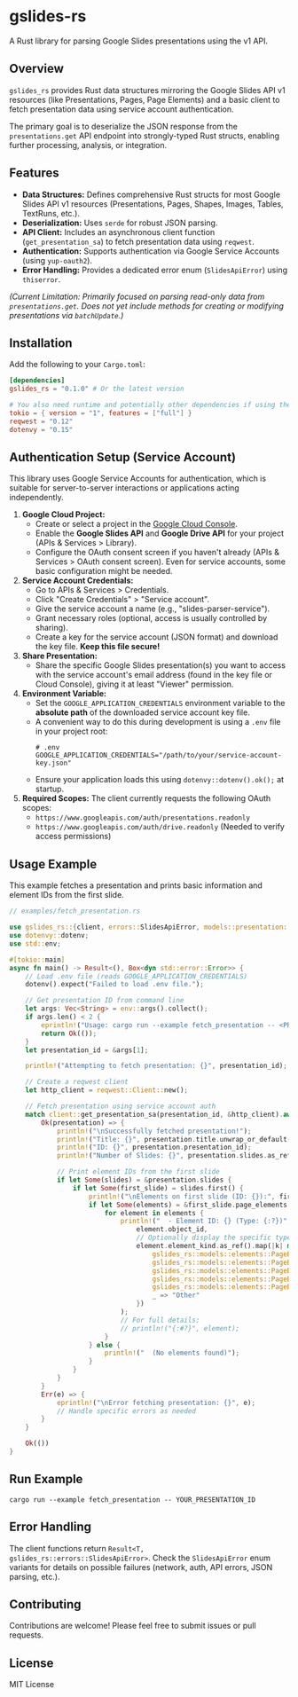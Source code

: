 # gslides-rs
A Rust library for parsing Google Slides presentations using the v1 API.

## Overview

`gslides_rs` provides Rust data structures mirroring the Google Slides API v1 resources (like Presentations, Pages, Page Elements) and a basic client to fetch presentation data using service account authentication.

The primary goal is to deserialize the JSON response from the `presentations.get` API endpoint into strongly-typed Rust structs, enabling further processing, analysis, or integration.

## Features

* **Data Structures:** Defines comprehensive Rust structs for most Google Slides API v1 resources (Presentations, Pages, Shapes, Images, Tables, TextRuns, etc.).
* **Deserialization:** Uses `serde` for robust JSON parsing.
* **API Client:** Includes an asynchronous client function (`get_presentation_sa`) to fetch presentation data using `reqwest`.
* **Authentication:** Supports authentication via Google Service Accounts (using `yup-oauth2`).
* **Error Handling:** Provides a dedicated error enum (`SlidesApiError`) using `thiserror`.

*(Current Limitation: Primarily focused on parsing read-only data from `presentations.get`. Does not yet include methods for creating or modifying presentations via `batchUpdate`.)*

## Installation

Add the following to your `Cargo.toml`:

```toml
[dependencies]
gslides_rs = "0.1.0" # Or the latest version

# You also need runtime and potentially other dependencies if using the client directly
tokio = { version = "1", features = ["full"] }
reqwest = "0.12"
dotenvy = "0.15"
````

## Authentication Setup (Service Account)

This library uses Google Service Accounts for authentication, which is suitable for server-to-server interactions or applications acting independently.

1.  **Google Cloud Project:**
      * Create or select a project in the [Google Cloud Console](https://console.cloud.google.com/).
      * Enable the **Google Slides API** and **Google Drive API** for your project (APIs & Services \> Library).
      * Configure the OAuth consent screen if you haven't already (APIs & Services \> OAuth consent screen). Even for service accounts, some basic configuration might be needed.
2.  **Service Account Credentials:**
      * Go to APIs & Services \> Credentials.
      * Click "Create Credentials" \> "Service account".
      * Give the service account a name (e.g., "slides-parser-service").
      * Grant necessary roles (optional, access is usually controlled by sharing).
      * Create a key for the service account (JSON format) and download the key file. **Keep this file secure\!**
3.  **Share Presentation:**
      * Share the specific Google Slides presentation(s) you want to access with the service account's email address (found in the key file or Cloud Console), giving it at least "Viewer" permission.
4.  **Environment Variable:**
      * Set the `GOOGLE_APPLICATION_CREDENTIALS` environment variable to the **absolute path** of the downloaded service account key file.
      * A convenient way to do this during development is using a `.env` file in your project root:
        ```dotenv
        # .env
        GOOGLE_APPLICATION_CREDENTIALS="/path/to/your/service-account-key.json"
        ```
      * Ensure your application loads this using `dotenvy::dotenv().ok();` at startup.
5.  **Required Scopes:** The client currently requests the following OAuth scopes:
      * `https://www.googleapis.com/auth/presentations.readonly`
      * `https://www.googleapis.com/auth/drive.readonly` (Needed to verify access permissions)

## Usage Example

This example fetches a presentation and prints basic information and element IDs from the first slide.

```rust
// examples/fetch_presentation.rs

use gslides_rs::{client, errors::SlidesApiError, models::presentation::Presentation};
use dotenvy::dotenv;
use std::env;

#[tokio::main]
async fn main() -> Result<(), Box<dyn std::error::Error>> {
    // Load .env file (reads GOOGLE_APPLICATION_CREDENTIALS)
    dotenv().expect("Failed to load .env file.");

    // Get presentation ID from command line
    let args: Vec<String> = env::args().collect();
    if args.len() < 2 {
        eprintln!("Usage: cargo run --example fetch_presentation -- <PRESENTATION_ID>");
        return Ok(());
    }
    let presentation_id = &args[1];

    println!("Attempting to fetch presentation: {}", presentation_id);

    // Create a reqwest client
    let http_client = reqwest::Client::new();

    // Fetch presentation using service account auth
    match client::get_presentation_sa(presentation_id, &http_client).await {
        Ok(presentation) => {
            println!("\nSuccessfully fetched presentation!");
            println!("Title: {}", presentation.title.unwrap_or_default());
            println!("ID: {}", presentation.presentation_id);
            println!("Number of Slides: {}", presentation.slides.as_ref().map_or(0, |s| s.len()));

            // Print element IDs from the first slide
            if let Some(slides) = &presentation.slides {
                if let Some(first_slide) = slides.first() {
                    println!("\nElements on first slide (ID: {}):", first_slide.object_id);
                    if let Some(elements) = &first_slide.page_elements {
                        for element in elements {
                            println!("  - Element ID: {} (Type: {:?})",
                                element.object_id,
                                // Optionally display the specific type using a helper or match
                                element.element_kind.as_ref().map(|k| match k {
                                    gslides_rs::models::elements::PageElementKind::Shape(_) => "Shape",
                                    gslides_rs::models::elements::PageElementKind::Image(_) => "Image",
                                    gslides_rs::models::elements::PageElementKind::Table(_) => "Table",
                                    gslides_rs::models::elements::PageElementKind::Line(_) => "Line",
                                    gslides_rs::models::elements::PageElementKind::Video(_) => "Video",
                                    _ => "Other"
                                })
                            );
                            // For full details:
                            // println!("{:#?}", element);
                        }
                    } else {
                        println!("  (No elements found)");
                    }
                }
            }
        }
        Err(e) => {
            eprintln!("\nError fetching presentation: {}", e);
            // Handle specific errors as needed
        }
    }

    Ok(())
}
```

## Run Example

```
cargo run --example fetch_presentation -- YOUR_PRESENTATION_ID
```

## Error Handling

The client functions return `Result<T, gslides_rs::errors::SlidesApiError>`. Check the `SlidesApiError` enum variants for details on possible failures (network, auth, API errors, JSON parsing, etc.).

## Contributing

Contributions are welcome\! Please feel free to submit issues or pull requests.

## License

MIT License
